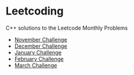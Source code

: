 # Leetcoding
C++ solutions to the Leetcode Monthly Problems
<ul>
<li><a href="https://github.com/sakshi300699/Leetcoding/tree/main/November">November Challenge</a></li>

<li><a href="https://github.com/sakshi300699/Leetcoding/tree/main/December">December Challenge</a></li>

<li><a href="https://github.com/sakshi300699/Leetcoding/tree/main/January">January Challenge</a></li>

<li><a href=https://github.com/sakshi300699/Leetcoding/tree/main/February">February Challenge</a></li>
  
<li><a href=https://github.com/sakshi300699/Leetcoding/tree/main/March">March Challenge</a></li>
</ul>
